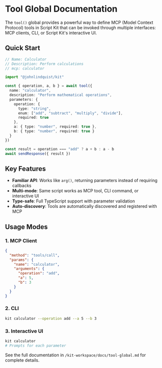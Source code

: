 # Tool Global Documentation

The `tool()` global provides a powerful way to define MCP (Model Context Protocol) tools in Script Kit that can be invoked through multiple interfaces: MCP clients, CLI, or Script Kit's interactive UI.

## Quick Start

```typescript
// Name: Calculator
// Description: Perform calculations
// mcp: calculator

import "@johnlindquist/kit"

const { operation, a, b } = await tool({
  name: "calculator",
  description: "Perform mathematical operations",
  parameters: {
    operation: {
      type: "string",
      enum: ["add", "subtract", "multiply", "divide"],
      required: true
    },
    a: { type: "number", required: true },
    b: { type: "number", required: true }
  }
})

const result = operation === "add" ? a + b : a - b
await sendResponse({ result })
```

## Key Features

- **Familiar API**: Works like `arg()`, returning parameters instead of requiring callbacks
- **Multi-mode**: Same script works as MCP tool, CLI command, or interactive UI
- **Type-safe**: Full TypeScript support with parameter validation
- **Auto-discovery**: Tools are automatically discovered and registered with MCP

## Usage Modes

### 1. MCP Client
```json
{
  "method": "tools/call",
  "params": {
    "name": "calculator",
    "arguments": {
      "operation": "add",
      "a": 5,
      "b": 3
    }
  }
}
```

### 2. CLI
```bash
kit calculator --operation add --a 5 --b 3
```

### 3. Interactive UI
```bash
kit calculator
# Prompts for each parameter
```

See the full documentation in `/kit-workspace/docs/tool-global.md` for complete details.